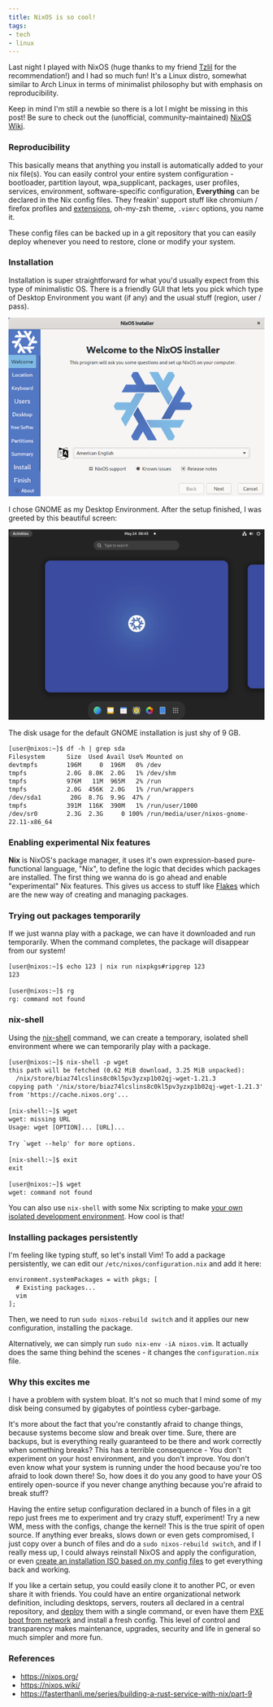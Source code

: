 ```yaml
---
title: NixOS is so cool!
tags:
- tech
- linux
---
```


Last night I played with NixOS (huge thanks to my friend [Tzlil](https://tzlil.net) for the recommendation!) and I had so much fun! It's a Linux distro, somewhat similar to Arch Linux in terms of minimalist philosophy but with emphasis on reproducibility.

Keep in mind I'm still a newbie so there is a lot I might be missing in this post! Be sure to check out the (unofficial, community-maintained) [NixOS Wiki](https://nixos.wiki/).

### Reproducibility
This basically means that anything you install is automatically added to your nix file(s). You can easily control your entire system configuration - bootloader, partition layout, wpa_supplicant, packages, user profiles, services, environment, software-specific configuration, **Everything** can be declared in the Nix config files. They freakin' support stuff like chromium / firefox profiles and [extensions](https://search.nixos.org/options?channel=unstable&show=programs.chromium.extensions&from=0&size=50&sort=relevance&type=packages&query=programs.chromium), oh-my-zsh theme, `.vimrc` options, you name it.

These config files can be backed up in a git repository that you can easily deploy whenever you need to restore, clone or modify your system.

### Installation
Installation is super straightforward for what you'd usually expect from this type of minimalistic OS. There is a friendly GUI that lets you pick which type of Desktop Environment you want (if any) and the usual stuff (region, user / pass).

![](/images/nixos-installer.png)

I chose GNOME as my Desktop Environment. After the setup finished, I was greeted by this beautiful screen:

![](/images/nixos-installed.png)

The disk usage for the default GNOME installation is just shy of 9 GB.
```
[user@nixos:~]$ df -h | grep sda
Filesystem      Size  Used Avail Use% Mounted on
devtmpfs        196M     0  196M   0% /dev
tmpfs           2.0G  8.0K  2.0G   1% /dev/shm
tmpfs           976M   11M  965M   2% /run
tmpfs           2.0G  456K  2.0G   1% /run/wrappers
/dev/sda1        20G  8.7G  9.9G  47% /
tmpfs           391M  116K  390M   1% /run/user/1000
/dev/sr0        2.3G  2.3G     0 100% /run/media/user/nixos-gnome-22.11-x86_64
```

### Enabling experimental Nix features
**Nix** is NixOS's package manager, it uses it's own expression-based pure-functional language, "Nix", to define the logic that decides which packages are installed. The first thing we wanna do is go ahead and enable "experimental" Nix features. This gives us access to stuff like [Flakes](https://nixos.wiki/wiki/Flakes) which are the new way of creating and managing packages.

### Trying out packages temporarily

If we just wanna play with a package, we can have it downloaded and run temporarily.
When the command completes, the package will disappear from our system!

```
[user@nixos:~]$ echo 123 | nix run nixpkgs#ripgrep 123
123

[user@nixos:~]$ rg
rg: command not found
```

### nix-shell

Using the [nix-shell](https://nixos.org/manual/nix/stable/command-ref/nix-shell.html) command, we can create a temporary, isolated shell environment where we can temporarily play with a package.

```
[user@nixos:~]$ nix-shell -p wget
this path will be fetched (0.62 MiB download, 3.25 MiB unpacked):
  /nix/store/biaz74lcslins8c0kl5pv3yzxp1b02qj-wget-1.21.3
copying path '/nix/store/biaz74lcslins8c0kl5pv3yzxp1b02qj-wget-1.21.3' from 'https://cache.nixos.org'...

[nix-shell:~]$ wget
wget: missing URL
Usage: wget [OPTION]... [URL]...

Try `wget --help' for more options.

[nix-shell:~]$ exit
exit

[user@nixos:~]$ wget
wget: command not found
```

You can also use `nix-shell` with some Nix scripting to make [your own isolated development environment](https://nixos.wiki/wiki/Development_environment_with_nix-shell). How cool is that!

### Installing packages persistently
I'm feeling like typing stuff, so let's install Vim!
To add a package persistently, we can edit our `/etc/nixos/configuration.nix` and add it here:
```
environment.systemPackages = with pkgs; [
  # Existing packages...
  vim
];
```

Then, we need to run `sudo nixos-rebuild switch` and it applies our new configuration, installing the package.

Alternatively, we can simply run `sudo nix-env -iA nixos.vim`.
It actually does the same thing behind the scenes - it changes the `configuration.nix` file.

### Why this excites me
I have a problem with system bloat.
It's not so much that I mind some of my disk being consumed by gigabytes of pointless cyber-garbage.

It's more about the fact that you're constantly afraid to change things, because systems become slow and break over time. Sure, there are backups, but is everything really guaranteed to be there and work correctly when something breaks? This has a terrible consequence - You don't experiment on your host environment, and you don't improve. You don't even know what your system is running under the hood because you're too afraid to look down there! So, how does it do you any good to have your OS entirely open-source if you never change anything because you're afraid to break stuff? 

Having the entire setup configuration declared in a bunch of files in a git repo just frees me to experiment and try crazy stuff, experiment! Try a new WM, mess with the configs, change the kernel! This is the true spirit of open source. If anything ever breaks, slows down or even gets compromised, I just copy over a bunch of files and do a `sudo nixos-rebuild switch`, and if I really mess up, I could always reinstall NixOS and apply the configuration, or even [create an installation ISO based on my config files](https://nixos.wiki/wiki/Creating_a_NixOS_live_CD) to get everything back and working.

If you like a certain setup, you could easily clone it to another PC, or even share it with friends. You could have an entire organizational network definition, including desktops, servers, routers all declared in a central repository, and [deploy](https://nixops.readthedocs.io/en/latest/overview.html) them with a single command, or even have them [PXE boot from network](https://nixos.wiki/wiki/Netboot) and install a fresh config. This level of control and transparency makes maintenance, upgrades, security and life in general so much simpler and more fun.

### References
- https://nixos.org/
- https://nixos.wiki/
- https://fasterthanli.me/series/building-a-rust-service-with-nix/part-9
